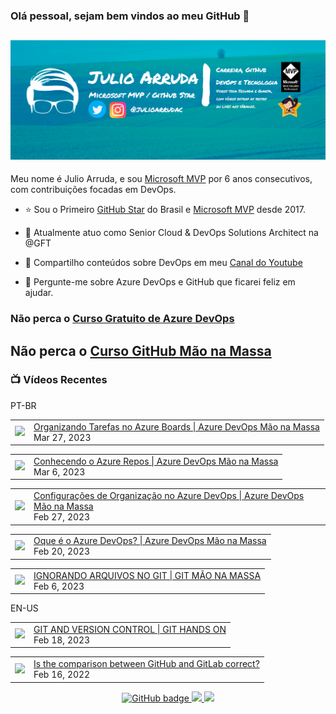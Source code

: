 ### Olá pessoal, sejam bem vindos ao meu GitHub 👋

## [![Julio Arruda Header](https://raw.githubusercontent.com/julioarruda/julioarruda/master/fundo%20github.png)](https://youtube.com/user/julioarrudac)
Meu nome é Julio Arruda, e sou [Microsoft MVP](https://mvp.microsoft.com/pt-br/PublicProfile/5002557?fullName=Julio%20%20Arruda) por 6 anos consecutivos, com contribuições focadas em DevOps.


- ⭐ Sou o Primeiro [GitHub Star](https://stars.github.com/profiles/julioarruda) do Brasil e [Microsoft MVP](https://mvp.microsoft.com/pt-br/PublicProfile/5002557?fullName=Julio%20%20Arruda) desde 2017.

- 🔭 Atualmente atuo como Senior Cloud & DevOps Solutions Architect na @GFT

- 👯 Compartilho conteúdos sobre DevOps em meu [Canal do Youtube](https://youtube.com/@julioarruda)

- 💬 Pergunte-me sobre Azure DevOps e GitHub que ficarei feliz em ajudar.





### Não perca o [Curso Gratuito de Azure DevOps](https://github.com/julioarruda/Curso-Azure-DevOps)

## Não perca o [Curso GitHub Mão na Massa](https://github.com/github-mao-na-massa/curso-github-mao-na-massa)



### 📺 Vídeos Recentes

PT-BR

<!-- YOUTUBE:START --><table><tr><td><a href="https://www.youtube.com/watch?v=rurL4Kr1EhI"><img width="140px" src="https://i.ytimg.com/vi/rurL4Kr1EhI/mqdefault.jpg"></a></td>
<td><a href="https://www.youtube.com/watch?v=rurL4Kr1EhI">Organizando Tarefas no Azure Boards | Azure DevOps Mão na Massa</a><br/>Mar 27, 2023</td></tr></table>
<table><tr><td><a href="https://www.youtube.com/watch?v=Oix88tEcYLk"><img width="140px" src="https://i.ytimg.com/vi/Oix88tEcYLk/mqdefault.jpg"></a></td>
<td><a href="https://www.youtube.com/watch?v=Oix88tEcYLk">Conhecendo o Azure Repos | Azure DevOps Mão na Massa</a><br/>Mar 6, 2023</td></tr></table>
<table><tr><td><a href="https://www.youtube.com/watch?v=rF2A2q8fpR8"><img width="140px" src="https://i.ytimg.com/vi/rF2A2q8fpR8/mqdefault.jpg"></a></td>
<td><a href="https://www.youtube.com/watch?v=rF2A2q8fpR8">Configurações de Organização no Azure DevOps | Azure DevOps Mão na Massa</a><br/>Feb 27, 2023</td></tr></table>
<table><tr><td><a href="https://www.youtube.com/watch?v=acsTOfNJN3I"><img width="140px" src="https://i.ytimg.com/vi/acsTOfNJN3I/mqdefault.jpg"></a></td>
<td><a href="https://www.youtube.com/watch?v=acsTOfNJN3I">Oque é o Azure DevOps? | Azure DevOps Mão na Massa</a><br/>Feb 20, 2023</td></tr></table>
<table><tr><td><a href="https://www.youtube.com/watch?v=Cm-biDiU2cc"><img width="140px" src="https://i.ytimg.com/vi/Cm-biDiU2cc/mqdefault.jpg"></a></td>
<td><a href="https://www.youtube.com/watch?v=Cm-biDiU2cc">IGNORANDO ARQUIVOS NO GIT | GIT MÃO NA MASSA</a><br/>Feb 6, 2023</td></tr></table>
<!-- YOUTUBE:END -->

EN-US
<!-- YOUTUBEEN:START --><table><tr><td><a href="https://www.youtube.com/watch?v=Adk79XNDU5o"><img width="140px" src="https://i.ytimg.com/vi/Adk79XNDU5o/mqdefault.jpg"></a></td>
<td><a href="https://www.youtube.com/watch?v=Adk79XNDU5o">GIT AND VERSION CONTROL | GIT HANDS ON</a><br/>Feb 18, 2023</td></tr></table>
<table><tr><td><a href="https://www.youtube.com/watch?v=wHo1ftsyzNE"><img width="140px" src="https://i.ytimg.com/vi/wHo1ftsyzNE/mqdefault.jpg"></a></td>
<td><a href="https://www.youtube.com/watch?v=wHo1ftsyzNE">Is the comparison between GitHub and GitLab correct?</a><br/>Feb 16, 2022</td></tr></table>
<!-- YOUTUBEEN:END -->



<p align="center">
  <a href="https://github.com/julioarruda?tab=followers">
    <img src="https://img.shields.io/github/followers/julioarruda?label=Followers&logo=GitHub&style=for-the-badge" alt="GitHub badge" />
  </a>
  <a href="http://twitter.com/julioarrudac">
    <img src="https://img.shields.io/twitter/follow/julioarrudac?label=Twitter&logo=twitter&style=for-the-badge" />
  </a>
  <a href="http://youtube.com/c/julioarruda?sub_confirmation=1">
    <img src="https://img.shields.io/youtube/views/4BYlkYtHNus?label=YouTube&logo=YouTube&style=for-the-badge" />
  </a>
</p>

<!--
**julioarruda/julioarruda** is a ✨ _special_ ✨ repository because its `README.md` (this file) appears on your GitHub profile.

Here are some ideas to get you started:

- 🔭 I’m currently working on ...
- 🌱 I’m currently learning ...
- 👯 I’m looking to collaborate on ...
- 🤔 I’m looking for help with ...
- 💬 Ask me about ...
- 📫 How to reach me: ...
- 😄 Pronouns: ...
- ⚡ Fun fact: ...
-->
